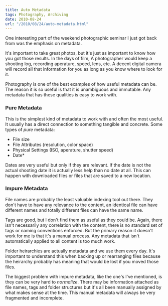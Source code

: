 ```yaml
---
title: Auto Metadata
tags: Photography, Archiving
date: 2010-08-24
url: "/2010/08/24/auto-metadata.html"
---
```

<p>One interesting part of the weekend photographic seminar I just got
back from was the emphasis on metadata.</p>

<p>It's important to take great photos, but it's just as important to
know how you got those results. In the days of film, A photographer
would keep a shooting log, recording aperature, speed, lens, etc. A
decent digital camera will record all that information for you as long
as you know where to look for it.</p>

<p>Photography is one of the best examples of how useful metadata can be.
The reason it is so useful is that it is unambiguous and immutable.
Any metadata that has these qualities is easy to work with.</p>

<h3>Pure Metadata</h3>

<p>This is the simplest kind of metadata to work with and often the most
useful. It usually has a direct connection to something tangible and
concrete. Some types of <em>pure</em> metadata:</p>

<ul>
<li>File size</li>
<li>File Attributes (resolution, color space)</li>
<li>Physical Settings (ISO, aperature, shutter speed)</li>
<li>Date*</li>
</ul>

<p>Dates are very useful but only if they are relevant. If the date is
not the actual shooting date it is actually less help than no date at
all. This can happen with downloaded files or files that are saved
to a new location.</p>

<h3>Impure Metadata</h3>

<p>File names are probably the least valuable indexing tool out there.
They don't have to have any relevance to the content, an identical
file can have different names and totally different files can have the
same name.</p>

<p>Tags are good, but I don't find them as useful as they could be.
Again, there isn't necessarily any correlation with the content, there
is no standard set of tags or naming conventions enforced. But the
primary reason it doesn't work for me is that it's a manual process.
Any metadata that isn't automatically applied to all content is too
much work.</p>

<p>Folder heirarchies are actually metadata and we use them every day.
It's important to understand this when backing up or rearranging
files because the heirarchy probably has meaning that would be lost if
you moved those files. </p>

<p>The biggest problem with impure metadata, like the one's I've
mentioned, is they can be very hard to <em>normalize</em>. There may be
information attached as file names, tags and folder structures but
it's all been manually assigned by what makes sense at the time. This
manual metadata will always be very fragmented and incomplete.</p>
